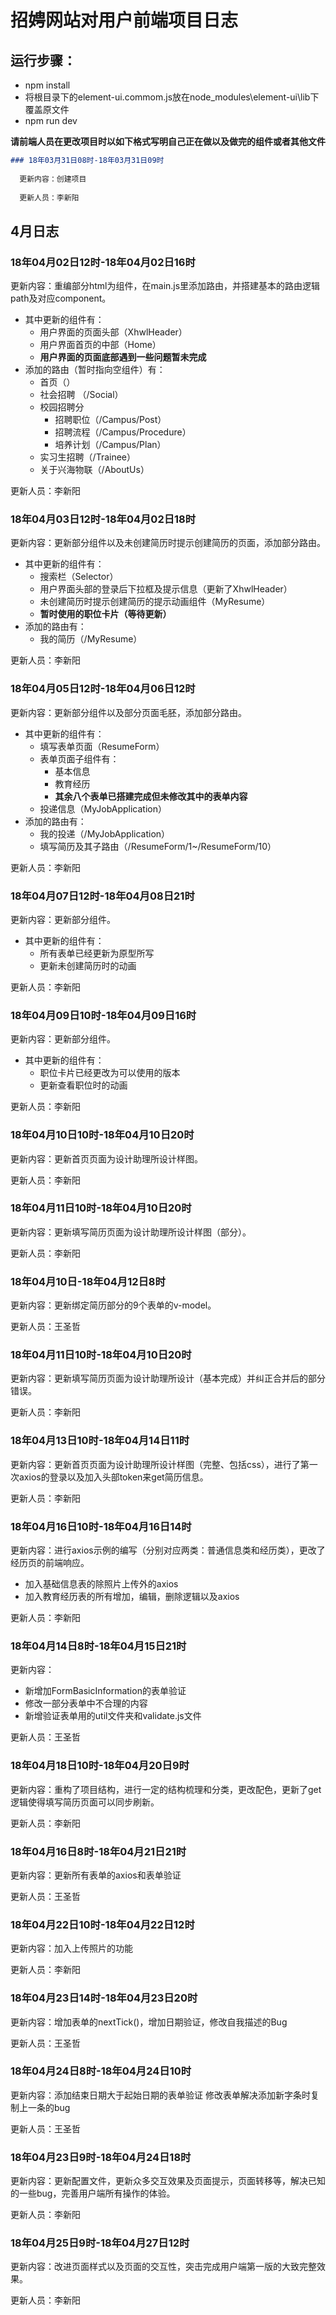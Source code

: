 # 招娉网站对用户前端项目日志
## 运行步骤：
- npm install
- 将根目录下的element-ui.commom.js放在node_modules\element-ui\lib下覆盖原文件
- npm run dev

**请前端人员在更改项目时以如下格式写明自己正在做以及做完的组件或者其他文件**
```markdown
### 18年03月31日08时-18年03月31日09时 
  
  更新内容：创建项目 
  
  更新人员：李新阳
```
## 4月日志
 
 ### 18年04月02日12时-18年04月02日16时 
  
  更新内容：重编部分html为组件，在main.js里添加路由，并搭建基本的路由逻辑path及对应component。
  - 其中更新的组件有：
    + 用户界面的页面头部（XhwlHeader）
    + 用户界面首页的中部（Home）
    + **用户界面的页面底部遇到一些问题暂未完成**
  - 添加的路由（暂时指向空组件）有：
    + 首页（）
    + 社会招聘 （/Social）
    + 校园招聘分
        + 招聘职位（/Campus/Post）
        + 招聘流程（/Campus/Procedure）
        + 培养计划（/Campus/Plan）
    + 实习生招聘（/Trainee）
    + 关于兴海物联（/AboutUs）
  
  更新人员：李新阳
  
  ### 18年04月03日12时-18年04月02日18时 
  
  更新内容：更新部分组件以及未创建简历时提示创建简历的页面，添加部分路由。
  - 其中更新的组件有：
    + 搜索栏（Selector）
    + 用户界面头部的登录后下拉框及提示信息（更新了XhwlHeader）
    + 未创建简历时提示创建简历的提示动画组件（MyResume）
    +  **暂时使用的职位卡片（等待更新）**
  - 添加的路由有：
    + 我的简历（/MyResume）
    
  更新人员：李新阳
  
   ### 18年04月05日12时-18年04月06日12时 
  
  更新内容：更新部分组件以及部分页面毛胚，添加部分路由。
  - 其中更新的组件有：
    + 填写表单页面（ResumeForm）
    + 表单页面子组件有：
       + 基本信息
       + 教育经历
       + **其余八个表单已搭建完成但未修改其中的表单内容**
    + 投递信息（MyJobApplication）
  - 添加的路由有：
    + 我的投递（/MyJobApplication）
    + 填写简历及其子路由（/ResumeForm/1~/ResumeForm/10）
    
  更新人员：李新阳
  
   ### 18年04月07日12时-18年04月08日21时 
	
   更新内容：更新部分组件。
  - 其中更新的组件有：
    + 所有表单已经更新为原型所写
    + 更新未创建简历时的动画
  
    
  更新人员：李新阳
  
   ### 18年04月09日10时-18年04月09日16时 
	
   更新内容：更新部分组件。
  - 其中更新的组件有：
    + 职位卡片已经更改为可以使用的版本
    + 更新查看职位时的动画
  
    
  更新人员：李新阳
  
   ### 18年04月10日10时-18年04月10日20时 
	
   更新内容：更新首页页面为设计助理所设计样图。
  
  更新人员：李新阳
  
   ### 18年04月11日10时-18年04月10日20时 
	
   更新内容：更新填写简历页面为设计助理所设计样图（部分）。
  
  更新人员：李新阳
  
  ### 18年04月10日-18年04月12日8时 
	
  更新内容：更新绑定简历部分的9个表单的v-model。
  
  更新人员：王圣哲
  
   ### 18年04月11日10时-18年04月10日20时 
	
   更新内容：更新填写简历页面为设计助理所设计（基本完成）并纠正合并后的部分错误。
  
  更新人员：李新阳
  
   ### 18年04月13日10时-18年04月14日11时 
	
   更新内容：更新首页页面为设计助理所设计样图（完整、包括css），进行了第一次axios的登录以及加入头部token来get简历信息。
  
  更新人员：李新阳
  
  ### 18年04月16日10时-18年04月16日14时 
   
  更新内容：进行axios示例的编写（分别对应两类：普通信息类和经历类），更改了经历页的前端响应。
   - 加入基础信息表的除照片上传外的axios
   - 加入教育经历表的所有增加，编辑，删除逻辑以及axios

  更新人员：李新阳
  

   ### 18年04月14日8时-18年04月15日21时 
	
   更新内容：
   - 新增加FormBasicInformation的表单验证
   - 修改一部分表单中不合理的内容
   - 新增验证表单用的util文件夹和validate.js文件

  更新人员：王圣哲
  
   ### 18年04月18日10时-18年04月20日9时 
   
  更新内容：重构了项目结构，进行一定的结构梳理和分类，更改配色，更新了get逻辑使得填写简历页面可以同步刷新。


  更新人员：李新阳
  
   ### 18年04月16日8时-18年04月21日21时 
	
  更新内容：更新所有表单的axios和表单验证
  
  
  更新人员：王圣哲
  
 ### 18年04月22日10时-18年04月22日12时 
   
  更新内容：加入上传照片的功能

  更新人员：李新阳
  
   ### 18年04月23日14时-18年04月23日20时 
   
  更新内容：增加表单的nextTick()，增加日期验证，修改自我描述的Bug

  更新人员：王圣哲
  
   ### 18年04月24日8时-18年04月24日10时 
   
  更新内容：添加结束日期大于起始日期的表单验证
           修改表单解决添加新字条时复制上一条的bug

  更新人员：王圣哲
  
      
  ### 18年04月23日9时-18年04月24日18时 
  
  更新内容：更新配置文件，更新众多交互效果及页面提示，页面转移等，解决已知的一些bug，完善用户端所有操作的体验。

  
  更新人员：李新阳
  
   ### 18年04月25日9时-18年04月27日12时 
  
  更新内容：改进页面样式以及页面的交互性，突击完成用户端第一版的大致完整效果。

  
  更新人员：李新阳



